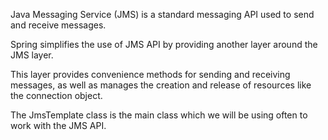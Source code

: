 Java Messaging Service (JMS) is a standard messaging API used to send and receive messages.

Spring simplifies the use of JMS API by providing another layer around the JMS layer.

This layer provides convenience methods for sending and receiving messages, as well as manages the creation and release of resources like the connection object.

The JmsTemplate class is the main class which we will be using often to work with the JMS API.
